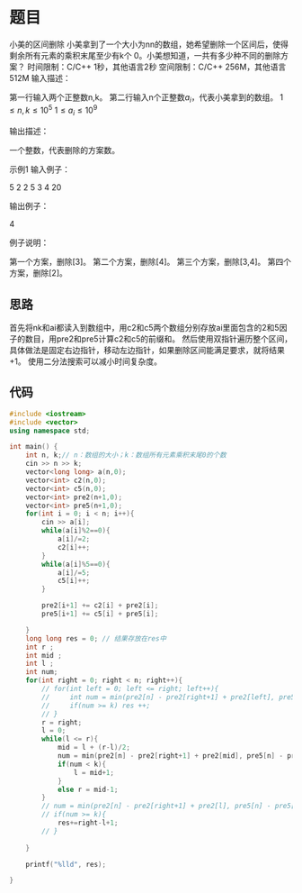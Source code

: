 # 题目

小美的区间删除
小美拿到了一个大小为nn的数组，她希望删除一个区间后，使得剩余所有元素的乘积末尾至少有k个 0。小美想知道，一共有多少种不同的删除方案？
时间限制：C/C++ 1秒，其他语言2秒
空间限制：C/C++ 256M，其他语言512M
输入描述：

第一行输入两个正整数n,k。
第二行输入n个正整数$a_i$，代表小美拿到的数组。
$1\leq n,k \leq 10^5$
$1\leq a_i \leq 10^9$

输出描述：

一个整数，代表删除的方案数。

示例1
输入例子：

5 2
2 5 3 4 20

输出例子：

4

例子说明：

第一个方案，删除[3]。
第二个方案，删除[4]。
第三个方案，删除[3,4]。
第四个方案，删除[2]。

## 思路

首先将nk和ai都读入到数组中，用c2和c5两个数组分别存放ai里面包含的2和5因子的数目，用pre2和pre5计算c2和c5的前缀和。
然后使用双指针遍历整个区间，具体做法是固定右边指针，移动左边指针，如果删除区间能满足要求，就将结果+1。
使用二分法搜索可以减小时间复杂度。

## 代码

``````cpp
#include <iostream>
#include <vector>
using namespace std;

int main() {
    int n, k;// n：数组的大小；k：数组所有元素乘积末尾0的个数
    cin >> n >> k;
    vector<long long> a(n,0);
    vector<int> c2(n,0);
    vector<int> c5(n,0);
    vector<int> pre2(n+1,0);
    vector<int> pre5(n+1,0);
    for(int i = 0; i < n; i++){
        cin >> a[i];
        while(a[i]%2==0){
            a[i]/=2;
            c2[i]++;
        }
        while(a[i]%5==0){
            a[i]/=5;
            c5[i]++;
        }

        pre2[i+1] += c2[i] + pre2[i];
        pre5[i+1] += c5[i] + pre5[i];

    }   
    long long res = 0; // 结果存放在res中
    int r ; 
    int mid ; 
    int l ;
    int num;
    for(int right = 0; right < n; right++){
        // for(int left = 0; left <= right; left++){
        //     int num = min(pre2[n] - pre2[right+1] + pre2[left], pre5[n] - pre5[right+1] + pre5[left]);
        //     if(num >= k) res ++;
        // }  
        r = right; 
        l = 0;
        while(l <= r){
            mid = l + (r-l)/2;
            num = min(pre2[n] - pre2[right+1] + pre2[mid], pre5[n] - pre5[right+1] + pre5[mid]);
            if(num < k){
                l = mid+1;
            }
            else r = mid-1;
        }
        // num = min(pre2[n] - pre2[right+1] + pre2[l], pre5[n] - pre5[right+1] + pre5[l]);
        // if(num >= k){
            res+=right-l+1;
        // }
        
    }

    printf("%lld", res);

}

``````

